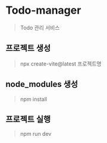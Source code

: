 # Todo-manager
> Todo 관리 서비스

## 프로젝트 생성
> npx create-vite@latest 프로젝트명

## node_modules 생성
> npm install

## 프로젝트 실행
 > npm run dev